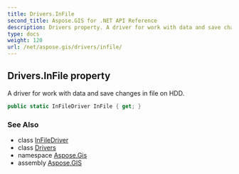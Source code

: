 ```yaml
---
title: Drivers.InFile
second_title: Aspose.GIS for .NET API Reference
description: Drivers property. A driver for work with data and save changes in file on HDD
type: docs
weight: 120
url: /net/aspose.gis/drivers/infile/
---
```

## Drivers.InFile property

A driver for work with data and save changes in file on HDD.

```csharp
public static InFileDriver InFile { get; }
```

### See Also

* class [InFileDriver](../../../aspose.gis.formats.infile/infiledriver/)
* class [Drivers](../)
* namespace [Aspose.Gis](../../drivers/)
* assembly [Aspose.GIS](../../../)


